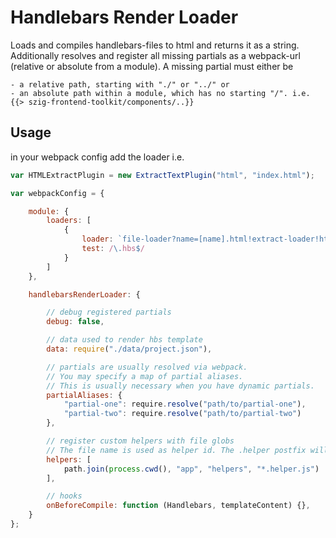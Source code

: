 # Handlebars Render Loader

Loads and compiles handlebars-files to html and returns it as a string. Additionally resolves and register all missing
partials as a webpack-url (relative or absolute from a module). A missing partial must either be
    
    - a relative path, starting with "./" or "../" or
    - an absolute path within a module, which has no starting "/". i.e. {{> szig-frontend-toolkit/components/..}}


## Usage


in your webpack config add the loader i.e.

```javascript
var HTMLExtractPlugin = new ExtractTextPlugin("html", "index.html");

var webpackConfig = {

    module: {
        loaders: [
            {
                loader: `file-loader?name=[name].html!extract-loader!html-loader!handlebars-render-loader`,
                test: /\.hbs$/
            }
        ]
    },

    handlebarsRenderLoader: {

        // debug registered partials
        debug: false,

        // data used to render hbs template
        data: require("./data/project.json"),

        // partials are usually resolved via webpack.
        // You may specify a map of partial aliases.
        // This is usually necessary when you have dynamic partials.
        partialAliases: {
            "partial-one": require.resolve("path/to/partial-one"),
            "partial-two": require.resolve("path/to/partial-two")
        },

        // register custom helpers with file globs
        // The file name is used as helper id. The .helper postfix will be removed.
        helpers: [
            path.join(process.cwd(), "app", "helpers", "*.helper.js")
        ],

        // hooks
        onBeforeCompile: function (Handlebars, templateContent) {},
    }
};
```
